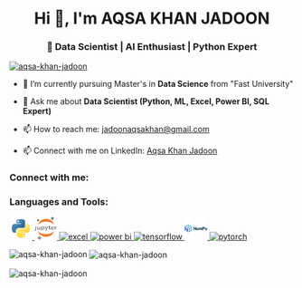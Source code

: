 <h1 align="center">Hi 👋, I'm AQSA KHAN JADOON</h1>
<h3 align="center">🌟 Data Scientist | AI Enthusiast | Python Expert </h3>

<p align="left"> <a href="https://github.com/ryo-ma/github-profile-trophy"><img src="https://github-profile-trophy.vercel.app/?username=aqsa-khan-jadoon" alt="aqsa-khan-jadoon" /></a> </p>

- 🌱 I’m currently pursuing Master's in **Data Science** from "Fast University"

- 💬 Ask me about **Data Scientist (Python, ML, Excel, Power BI, SQL Expert)**

- 📫 How to reach me: [jadoonaqsakhan@gmail.com](mailto:jadoonaqsakhan@gmail.com)

- 📫 Connect with me on LinkedIn: [Aqsa Khan Jadoon](https://www.linkedin.com/in/aqsa-khan-jadoon-29912526b)


<h3 align="left">Connect with me:</h3>
<p align="left">
</p>

<h3 align="left">Languages and Tools:</h3>
<p align="left"> 
  <a href="https://www.python.org" target="_blank" rel="noreferrer"> 
    <img src="https://raw.githubusercontent.com/devicons/devicon/master/icons/python/python-original.svg" alt="python" width="40" height="40"/> 
  </a> 
  <a href="https://jupyter.org/" target="_blank" rel="noreferrer"> 
    <img src="https://raw.githubusercontent.com/devicons/devicon/master/icons/jupyter/jupyter-original-wordmark.svg" alt="jupyter" width="40" height="40"/> 
  </a> 
  <a href="https://www.microsoft.com/en-us/microsoft-365/excel" target="_blank" rel="noreferrer"> 
    <img src="https://img.icons8.com/color/452/microsoft-excel-2019--v1.png" alt="excel" width="40" height="40"/> 
  </a> 
  <a href="https://powerbi.microsoft.com/" target="_blank" rel="noreferrer"> 
    <img src="https://www.vectorlogo.zone/logos/microsoft_powerbi/microsoft_powerbi-icon.svg" alt="power bi" width="40" height="40"/> 
  </a> 
  <a href="https://www.tensorflow.org/" target="_blank" rel="noreferrer"> 
    <img src="https://www.vectorlogo.zone/logos/tensorflow/tensorflow-icon.svg" alt="tensorflow" width="40" height="40"/> 
  </a> 
  <a href="https://numpy.org/" target="_blank" rel="noreferrer"> 
    <img src="https://raw.githubusercontent.com/devicons/devicon/master/icons/numpy/numpy-original-wordmark.svg" alt="numpy" width="40" height="40"/> 
  </a> 
  <a href="https://pytorch.org/" target="_blank" rel="noreferrer"> 
    <img src="https://www.vectorlogo.zone/logos/pytorch/pytorch-icon.svg" alt="pytorch" width="40" height="40"/> 
  </a> 
</p>

<p><img align="left" src="https://github-readme-stats.vercel.app/api/top-langs?username=aqsa-khan-jadoon&show_icons=true&locale=en&layout=compact" alt="aqsa-khan-jadoon" /></p>

<p>&nbsp;<img align="center" src="https://github-readme-stats.vercel.app/api?username=aqsa-khan-jadoon&show_icons=true&locale=en" alt="aqsa-khan-jadoon" /></p>

<p><img align="center" src="https://github-readme-streak-stats.herokuapp.com/?user=aqsa-khan-jadoon&" alt="aqsa-khan-jadoon" /></p>

